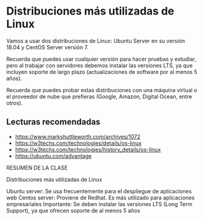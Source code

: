 # Distribuciones más utilizadas de Linux

Vamos a usar dos distribuciones de Linux: Ubuntu Server en su versión 18.04 y CentOS Server versión 7.

Recuerda que puedes usar cualquier versión para hacer pruebas y estudiar, pero al trabajar con servidores debemos instalar las versiones LTS, ya que incluyen soporte de largo plazo (actualizaciones de software por al menos 5 años).

Recuerda que puedes probar estas distribuciones con una máquina virtual o el proveedor de nube que prefieras (Google, Amazon, Digital Ocean, entre otros).

## Lecturas recomendadas
* https://www.markshuttleworth.com/archives/1072
* https://w3techs.com/technologies/details/os-linux
* https://w3techs.com/technologies/history_details/os-linux
* https://ubuntu.com/advantage


RESUMEN DE LA CLASE

Distribuciones más utilizadas de Linux

Ubuntu server: Se usa frecuentemente para el despliegue de aplicaciones web
Centos server: Proviene de Redhat. Es más utilizado para aplicaciones empresariales
Importante: Se deben instalar las versiones LTS (Long Term Support), ya que ofrecen soporte de al menos 5 años

